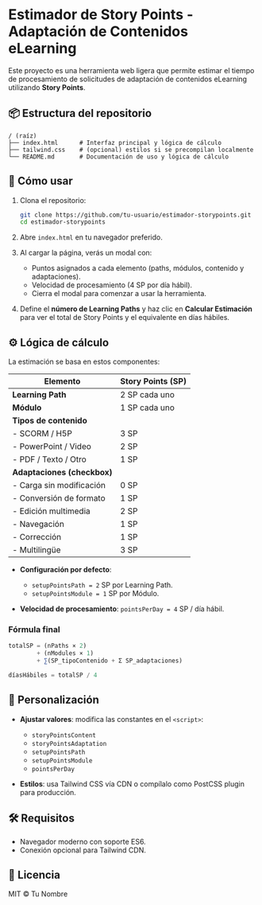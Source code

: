 # Estimador de Story Points - Adaptación de Contenidos eLearning

Este proyecto es una herramienta web ligera que permite estimar el tiempo de procesamiento de solicitudes de adaptación de contenidos eLearning utilizando **Story Points**.

## 📦 Estructura del repositorio

```
/ (raíz)
├── index.html      # Interfaz principal y lógica de cálculo
├── tailwind.css    # (opcional) estilos si se precompilan localmente
└── README.md       # Documentación de uso y lógica de cálculo
```

## 🚀 Cómo usar

1. Clona el repositorio:

   ```bash
   git clone https://github.com/tu-usuario/estimador-storypoints.git
   cd estimador-storypoints
   ```
2. Abre `index.html` en tu navegador preferido.
3. Al cargar la página, verás un modal con:

   * Puntos asignados a cada elemento (paths, módulos, contenido y adaptaciones).
   * Velocidad de procesamiento (4 SP por día hábil).
   * Cierra el modal para comenzar a usar la herramienta.
4. Define el **número de Learning Paths** y haz clic en **Calcular Estimación** para ver el total de Story Points y el equivalente en días hábiles.

## ⚙️ Lógica de cálculo

La estimación se basa en estos componentes:

| Elemento                    | Story Points (SP) |
| --------------------------- | ----------------- |
| **Learning Path**           | 2 SP cada uno     |
| **Módulo**                  | 1 SP cada uno     |
| **Tipos de contenido**      |                   |
| - SCORM / H5P               | 3 SP              |
| - PowerPoint / Video        | 2 SP              |
| - PDF / Texto / Otro        | 1 SP              |
| **Adaptaciones (checkbox)** |                   |
| - Carga sin modificación    | 0 SP              |
| - Conversión de formato     | 1 SP              |
| - Edición multimedia        | 2 SP              |
| - Navegación                | 1 SP              |
| - Corrección                | 1 SP              |
| - Multilingüe               | 3 SP              |

* **Configuración por defecto**:

  * `setupPointsPath = 2` SP por Learning Path.
  * `setupPointsModule = 1` SP por Módulo.
* **Velocidad de procesamiento**: `pointsPerDay = 4` SP / día hábil.

### Fórmula final

```js
totalSP = (nPaths × 2)
        + (nModules × 1)
        + ∑(SP_tipoContenido + Σ SP_adaptaciones)

díasHábiles = totalSP / 4
```

## 🔧 Personalización

* **Ajustar valores**: modifica las constantes en el `<script>`:

  * `storyPointsContent`
  * `storyPointsAdaptation`
  * `setupPointsPath`
  * `setupPointsModule`
  * `pointsPerDay`
* **Estilos**: usa Tailwind CSS vía CDN o compílalo como PostCSS plugin para producción.

## 🛠️ Requisitos

* Navegador moderno con soporte ES6.
* Conexión opcional para Tailwind CDN.

## 📄 Licencia

MIT © Tu Nombre
